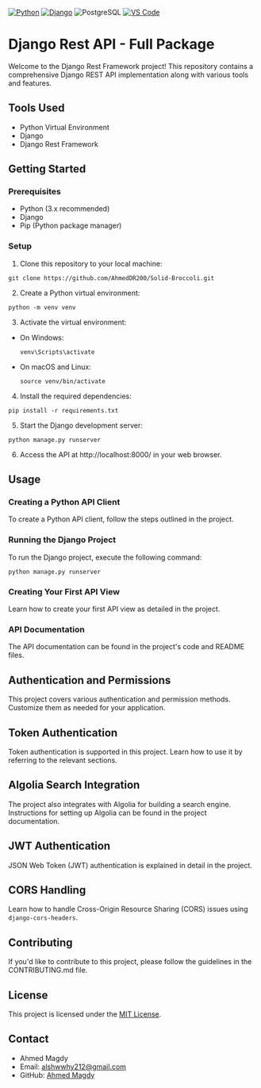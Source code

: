 [![Python](https://img.shields.io/badge/Python-FFD43B?style=for-the-badge&logo=python&logoColor=blue)](https://www.youtube.com/channel/UCKspdO30Fea8ZCxwg-0svOg)
[![Django](https://img.shields.io/badge/djangorest-ff1709?style=for-the-badge&logo=django&logoColor=white)](https://code.visualstudio.com/download)
![PostgreSQL](https://img.shields.io/badge/PostgreSQL-316192?style=for-the-badge&logo=postgresql&logoColor=white)
[![VS Code](https://img.shields.io/badge/Visual_Studio_Code-0078D4?style=for-the-badge&logo=visual%20studio%20code&logoColor=white)](https://code.visualstudio.com/download)

# Django Rest API - Full Package

Welcome to the Django Rest Framework project! This repository contains a comprehensive Django REST API implementation along with various tools and features.

## Tools Used

- Python Virtual Environment
- Django
- Django Rest Framework

## Getting Started

### Prerequisites

- Python (3.x recommended)
- Django
- Pip (Python package manager)

### Setup

1. Clone this repository to your local machine:
 ```
 git clone https://github.com/AhmedDR200/Solid-Broccoli.git
 ```

2. Create a Python virtual environment:
 ```
 python -m venv venv
 ```

3. Activate the virtual environment:

- On Windows:

  ```
  venv\Scripts\activate
  ```

- On macOS and Linux:

  ```
  source venv/bin/activate
  ```

4. Install the required dependencies:
 ```
 pip install -r requirements.txt
 ```

5. Start the Django development server:
 ```
 python manage.py runserver
 ```

6. Access the API at http://localhost:8000/ in your web browser.

## Usage

### Creating a Python API Client

To create a Python API client, follow the steps outlined in the project.

### Running the Django Project

To run the Django project, execute the following command:
 ```
 python manage.py runserver
 ```


### Creating Your First API View

Learn how to create your first API view as detailed in the project.


### API Documentation

The API documentation can be found in the project's code and README files.


## Authentication and Permissions

This project covers various authentication and permission methods. Customize them as needed for your application.


## Token Authentication

Token authentication is supported in this project. Learn how to use it by referring to the relevant sections.


## Algolia Search Integration

The project also integrates with Algolia for building a search engine. Instructions for setting up Algolia can be found in the project documentation.


## JWT Authentication

JSON Web Token (JWT) authentication is explained in detail in the project.


## CORS Handling

Learn how to handle Cross-Origin Resource Sharing (CORS) issues using `django-cors-headers`.


## Contributing

If you'd like to contribute to this project, please follow the guidelines in the CONTRIBUTING.md file.


## License

This project is licensed under the [MIT License](LICENSE).


## Contact

- Ahmed Magdy
- Email: alshwwhy212@gmail.com
- GitHub: [Ahmed Magdy](https://github.com/AhmedDE200)


